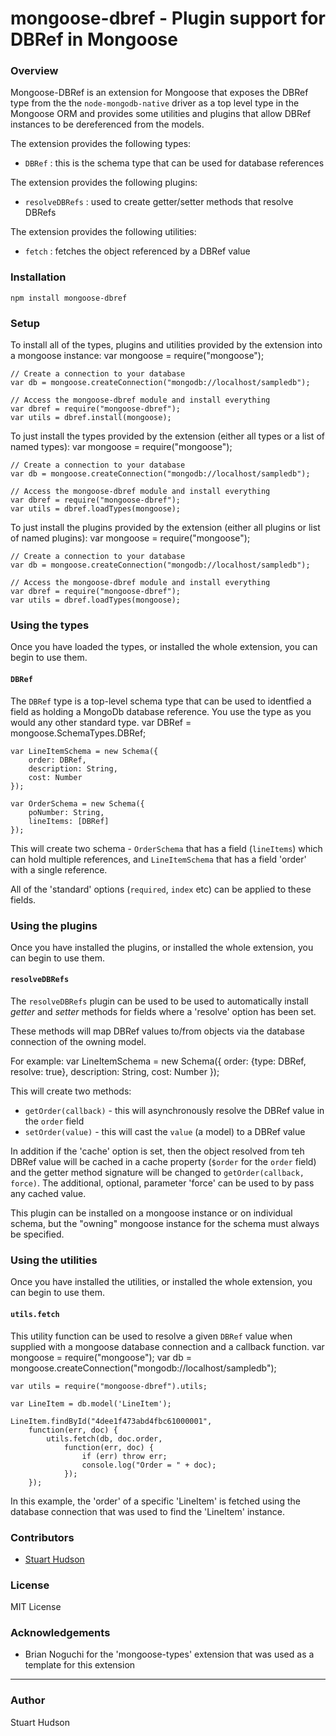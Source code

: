 mongoose-dbref - Plugin support for DBRef in Mongoose 
==============

### Overview

Mongoose-DBRef is an extension for Mongoose that exposes the DBRef type from the the `node-mongodb-native`
driver as a top level type in the Mongoose ORM and provides some utilities and plugins that allow DBRef instances 
to be dereferenced from the models.

The extension provides the following types:

- `DBRef` : this is the schema type that can be used for database references

The extension provides the following plugins:

- `resolveDBRefs` : used to create getter/setter methods that resolve DBRefs

The extension provides the following utilities:

- `fetch` : fetches the object referenced by a DBRef value


### Installation
	npm install mongoose-dbref

### Setup
To install all of the types, plugins and utilities provided by the extension into a mongoose instance:
	var mongoose = require("mongoose");
	   
	// Create a connection to your database
	var db = mongoose.createConnection("mongodb://localhost/sampledb");
	
	// Access the mongoose-dbref module and install everything
	var dbref = require("mongoose-dbref");
	var utils = dbref.install(mongoose);

To just install the types provided by the extension (either all types or a list of named types):
	var mongoose = require("mongoose");
   
	// Create a connection to your database
	var db = mongoose.createConnection("mongodb://localhost/sampledb");

	// Access the mongoose-dbref module and install everything
	var dbref = require("mongoose-dbref");
	var utils = dbref.loadTypes(mongoose);

To just install the plugins provided by the extension (either all plugins or list of named plugins):
	var mongoose = require("mongoose");
	   
	// Create a connection to your database
	var db = mongoose.createConnection("mongodb://localhost/sampledb");
	
	// Access the mongoose-dbref module and install everything
	var dbref = require("mongoose-dbref");
	var utils = dbref.loadTypes(mongoose);

### Using the types
Once you have loaded the types, or installed the whole extension, you can begin to use them.

#### `DBRef`
The `DBRef` type is a top-level schema type that can be used to identfied a field as holding
a MongoDb database reference.  You use the type as you would any other standard type.
	var DBRef = mongoose.SchemaTypes.DBRef;
	
	var LineItemSchema = new Schema({
		order: DBRef,
	 	description: String,
		cost: Number
	});
	
	var OrderSchema = new Schema({
		poNumber: String,
		lineItems: [DBRef]
	});

This will create two schema - `OrderSchema` that has a field (`lineItems`) which can hold 
multiple references, and `LineItemSchema` that has a field 'order' with a single reference.

All of the 'standard' options (`required`, `index` etc) can be applied to these fields.

### Using the plugins
Once you have installed the plugins, or installed the whole extension, you can begin to use them.

#### `resolveDBRefs`
The `resolveDBRefs` plugin can be used to be used to automatically install *getter* and *setter*
methods for fields where a 'resolve' option has been set.

These methods will map DBRef values to/from objects via the database connection of the owning 
model.

For example:
	var LineItemSchema = new Schema({
		order: {type: DBRef, resolve: true},
	 	description: String,
		cost: Number
	});

This will create two methods:
- `getOrder(callback)` - this will asynchronously resolve the DBRef value in the `order` field
- `setOrder(value)` - this will cast the `value` (a model) to a DBRef value

In addition if the 'cache' option is set, then the object resolved from teh DBRef value will be 
cached in a cache property (`$order` for the `order` field) and the getter method signature
will be changed to `getOrder(callback, force)`.  The additional, optional, parameter 'force'
can be used to by pass any cached value.

This plugin can be installed on a mongoose instance or on individual schema, but the "owning"
mongoose instance for the schema must always be specified.  

### Using the utilities
Once you have installed the utilities, or installed the whole extension, you can begin to use them.

#### `utils.fetch`
This utility function can be used to resolve a given `DBRef` value when supplied with a mongoose
database connection and a callback function.
	var mongoose = require("mongoose");
	var db = mongoose.createConnection("mongodb://localhost/sampledb");
	
	var utils = require("mongoose-dbref").utils;
	
	var LineItem = db.model('LineItem');
	
	LineItem.findById("4dee1f473abd4fbc61000001",
		function(err, doc) {
			utils.fetch(db, doc.order,
				function(err, doc) {
				    if (err) throw err;
					console.log("Order = " + doc);
				});
		});

In this example, the 'order' of a specific 'LineItem' is fetched using the database connection that
was used to find the 'LineItem' instance.

### Contributors
- [Stuart Hudson](https://github.com/goulash1971)

### License
MIT License

### Acknowledgements
- Brian Noguchi for the 'mongoose-types' extension that was used as a template for this extension

---
### Author
Stuart Hudson		 
